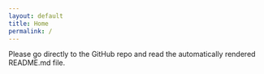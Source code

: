 ```yaml
---
layout: default
title: Home
permalink: /
---
```


Please go directly to the GitHub repo and read the automatically rendered README.md file.
